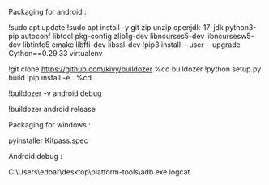 Packaging for android :

!sudo apt update
!sudo apt install -y git zip unzip openjdk-17-jdk python3-pip autoconf libtool pkg-config zlib1g-dev libncurses5-dev libncursesw5-dev libtinfo5 cmake libffi-dev libssl-dev
!pip3 install --user --upgrade Cython==0.29.33 virtualenv

!git clone https://github.com/kivy/buildozer
%cd buildozer
!python setup.py build
!pip install -e .
%cd ..

!buildozer -v android debug

!buildozer android release

Packaging for windows :

pyinstaller Kitpass.spec

Android debug :

C:\Users\edoar\desktop\platform-tools\adb.exe logcat